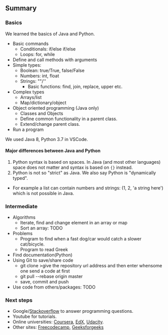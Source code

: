 ## Summary
### Basics
We learned the basics of Java and Python.

+ Basic commands
  + Conditionals: if/else if/else
  + Loops: for, while
+ Define and call methods with arguments
+ Simple types:
  + Boolean: true/True, false/False
  + Numbers: int, float
  + Strings: ""/''
    + Basic functions: find, join, replace, upper etc.
+ Complex types
  + Arrays/list
  + Map/dictionary/object
+ Object oriented programming (Java only)
  + Classes and Objects
  + Define common functionality in a parent class.
  + Extend/change parent class.
+ Run a program

We used Java 8, Python 3.7 in VSCode.

#### Major differences between Java and Python
1. Python syntax is based on spaces. In Java (and most other languages) space does not matter and syntax is based on `{}` instead.
1. Python is not so "strict" as Java. We also say Python is "dynamically typed".   
  + For example a list can contain numbers and strings: (1, 2, 'a string here') which is not possible in Java.


### Intermediate
+ Algorithms
  + Iterate, find and change element in an array or map
  + Sort an array: TODO
+ Problems
  + Program to find when a fast dog/car would catch a slower cat/bicycle.
  + Program to read Greek
+ Find documentation(Python)
+ Using Git to save/share code
  + git clone >give the repository url address and then enter
  whensome one send a code at first 
  + git pull --rebase origin master
  + save, commit and push
+ Use code from others/packages: TODO


### Next steps
+ Google/[Stackoverflow](stackoverflow.com) to answer programming questions.
+ Youtube for tutorials.
+ Online universities: [Coursera](coursera.org), [EdX](edx.org), [Udacity](udacity.com).
+ Other sites: [Freecodecamp](https://www.freecodecamp.org/), [Geeksforgeeks](www.geeksforgeeks.org/)
